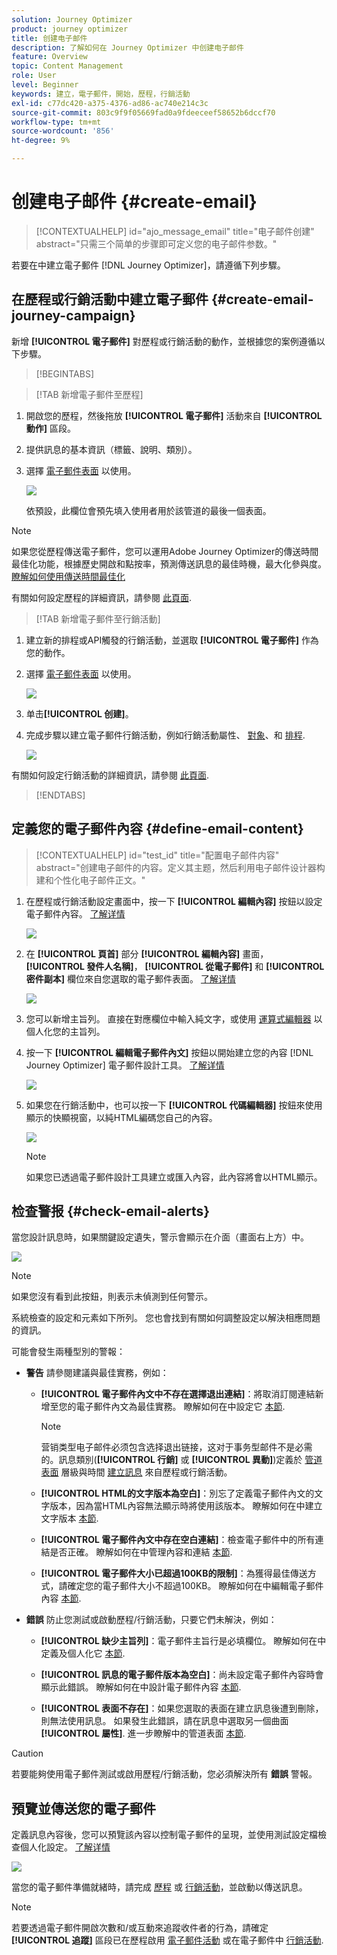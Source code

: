 ```yaml
---
solution: Journey Optimizer
product: journey optimizer
title: 创建电子邮件
description: 了解如何在 Journey Optimizer 中创建电子邮件
feature: Overview
topic: Content Management
role: User
level: Beginner
keywords: 建立，電子郵件，開始，歷程，行銷活動
exl-id: c77dc420-a375-4376-ad86-ac740e214c3c
source-git-commit: 803c9f9f05669fad0a9fdeeceef58652b6dccf70
workflow-type: tm+mt
source-wordcount: '856'
ht-degree: 9%

---
```


# 创建电子邮件 {#create-email}

>[!CONTEXTUALHELP]
>id="ajo_message_email"
>title="电子邮件创建"
>abstract="只需三个简单的步骤即可定义您的电子邮件参数。"

若要在中建立電子郵件 [!DNL Journey Optimizer]，請遵循下列步驟。

## 在歷程或行銷活動中建立電子郵件 {#create-email-journey-campaign}

新增 **[!UICONTROL 電子郵件]** 對歷程或行銷活動的動作，並根據您的案例遵循以下步驟。

>[!BEGINTABS]

>[!TAB 新增電子郵件至歷程]

1. 開啟您的歷程，然後拖放 **[!UICONTROL 電子郵件]** 活動來自 **[!UICONTROL 動作]** 區段。

1. 提供訊息的基本資訊（標籤、說明、類別）。

1. 選擇 [電子郵件表面](email-settings.md) 以使用。

   ![](assets/email_journey.png)

   依預設，此欄位會預先填入使用者用於該管道的最後一個表面。

>[!NOTE]
>
>如果您從歷程傳送電子郵件，您可以運用Adobe Journey Optimizer的傳送時間最佳化功能，根據歷史開啟和點按率，預測傳送訊息的最佳時機，最大化參與度。 [瞭解如何使用傳送時間最佳化](../building-journeys/journeys-message.md#send-time-optimization)

有關如何設定歷程的詳細資訊，請參閱 [此頁面](../building-journeys/journey-gs.md).

>[!TAB 新增電子郵件至行銷活動]

1. 建立新的排程或API觸發的行銷活動，並選取 **[!UICONTROL 電子郵件]** 作為您的動作。

1. 選擇 [電子郵件表面](email-settings.md) 以使用。

   ![](assets/email_campaign.png)

1. 单击&#x200B;**[!UICONTROL 创建]**。

1. 完成步驟以建立電子郵件行銷活動，例如行銷活動屬性、 [對象](../segment/about-segments.md)、和 [排程](../campaigns/create-campaign.md#schedule).

   ![](assets/email_campaign_steps.png)

<!--
From the **[!UICONTROL Action]** section, specify if you want to track how your recipients react to your delivery: you can track email opens, and/or clicks on links and buttons in your email.

![](assets/email_campaign_tracking.png)
-->

有關如何設定行銷活動的詳細資訊，請參閱 [此頁面](../campaigns/get-started-with-campaigns.md).

>[!ENDTABS]

## 定義您的電子郵件內容 {#define-email-content}

<!-- update the quarry component with right ID value-->

>[!CONTEXTUALHELP]
>id="test_id"
>title="配置电子邮件内容"
>abstract="创建电子邮件的内容。定义其主题，然后利用电子邮件设计器构建和个性化电子邮件正文。"

1. 在歷程或行銷活動設定畫面中，按一下 **[!UICONTROL 編輯內容]** 按鈕以設定電子郵件內容。 [了解详情](get-started-email-design.md)

   ![](assets/email_campaign_edit_content.png)

1. 在 **[!UICONTROL 頁首]** 部分 **[!UICONTROL 編輯內容]** 畫面， **[!UICONTROL 發件人名稱]**， **[!UICONTROL 從電子郵件]** 和 **[!UICONTROL 密件副本]** 欄位來自您選取的電子郵件表面。 [了解详情](email-settings.md) <!--check if same for journey-->

   ![](assets/email_designer_edit_content_header.png)

1. 您可以新增主旨列。 直接在對應欄位中輸入純文字，或使用 [運算式編輯器](../personalization/personalization-build-expressions.md) 以個人化您的主旨列。

1. 按一下 **[!UICONTROL 編輯電子郵件內文]** 按鈕以開始建立您的內容 [!DNL Journey Optimizer] 電子郵件設計工具。 [了解详情](get-started-email-design.md)

   ![](assets/email_designer_edit_email_body.png)

1. 如果您在行銷活動中，也可以按一下 **[!UICONTROL 代碼編輯器]** 按鈕來使用顯示的快顯視窗，以純HTML編碼您自己的內容。

   ![](assets/email_designer_edit_code_editor.png)

   >[!NOTE]
   >
   >如果您已透過電子郵件設計工具建立或匯入內容，此內容將會以HTML顯示。

## 检查警报 {#check-email-alerts}

當您設計訊息時，如果關鍵設定遺失，警示會顯示在介面（畫面右上方）中。

![](assets/email_journey_alerts_details.png)

>[!NOTE]
>
>如果您沒有看到此按鈕，則表示未偵測到任何警示。

系統檢查的設定和元素如下所列。 您也會找到有關如何調整設定以解決相應問題的資訊。

可能會發生兩種型別的警報：

* **警告** 請參閱建議與最佳實務，例如：

   * **[!UICONTROL 電子郵件內文中不存在選擇退出連結]**：將取消訂閱連結新增至您的電子郵件內文為最佳實務。 瞭解如何在中設定它 [本節](../privacy/opt-out.md#opt-out-management).

      >[!NOTE]
      >
      >营销类型电子邮件必须包含选择退出链接，这对于事务型邮件不是必需的。訊息類別(**[!UICONTROL 行銷]** 或 **[!UICONTROL 異動]**)定義於 [管道表面](email-settings.md#email-type) 層級與時間 [建立訊息](#create-email-journey-campaign) 來自歷程或行銷活動。

   * **[!UICONTROL HTML的文字版本為空白]**：別忘了定義電子郵件內文的文字版本，因為當HTML內容無法顯示時將使用該版本。 瞭解如何在中建立文字版本 [本節](text-version-email.md).

   * **[!UICONTROL 電子郵件內文中存在空白連結]**：檢查電子郵件中的所有連結是否正確。 瞭解如何在中管理內容和連結 [本節](content-from-scratch.md).

   * **[!UICONTROL 電子郵件大小已超過100KB的限制]**：為獲得最佳傳送方式，請確定您的電子郵件大小不超過100KB。 瞭解如何在中編輯電子郵件內容 [本節](content-from-scratch.md).

* **錯誤** 防止您測試或啟動歷程/行銷活動，只要它們未解決，例如：

   * **[!UICONTROL 缺少主旨列]**：電子郵件主旨行是必填欄位。 瞭解如何在中定義及個人化它 [本節](create-email.md).

   <!--HTML is empty when Amp HTML is present-->

   * **[!UICONTROL 訊息的電子郵件版本為空白]**：尚未設定電子郵件內容時會顯示此錯誤。 瞭解如何在中設計電子郵件內容 [本節](get-started-email-design.md).

   * **[!UICONTROL 表面不存在]**：如果您選取的表面在建立訊息後遭到刪除，則無法使用訊息。 如果發生此錯誤，請在訊息中選取另一個曲面 **[!UICONTROL 屬性]**. 進一步瞭解中的管道表面 [本節](../configuration/channel-surfaces.md).


>[!CAUTION]
>
>若要能夠使用電子郵件測試或啟用歷程/行銷活動，您必須解決所有 **錯誤** 警報。

## 預覽並傳送您的電子郵件

定義訊息內容後，您可以預覽該內容以控制電子郵件的呈現，並使用測試設定檔檢查個人化設定。 [了解详情](preview.md)

![](assets/email_designer_edit_simulate.png)

當您的電子郵件準備就緒時，請完成 [歷程](../building-journeys/journey-gs.md) 或 [行銷活動](../campaigns/create-campaign.md)，並啟動以傳送訊息。

>[!NOTE]
>
>若要透過電子郵件開啟次數和/或互動來追蹤收件者的行為，請確定 **[!UICONTROL 追蹤]** 區段已在歷程啟用 [電子郵件活動](../building-journeys/journeys-message.md) 或在電子郵件中 [行銷活動](../campaigns/create-campaign.md).<!--to move?-->

<!--

## Define your email content {#email-content}

Use [!DNL Journey Optimizer] Email Designer to [design your email from scratch](../email/content-from-scratch.md). If you have an existing content, you can [import it in the Email Designer](../email/existing-content.md), or [code your own content](../email/code-content.md) in [!DNL Journey Optimizer]. 

[!DNL Journey Optimizer] comes with a set of [built-in templates](email-templates.md) to help you start. Any email can also be saved as a template.

Use [!DNL Journey Optimizer] Expression editor to personalize your messages with profiles' data. For more on personalization, refer to [this section](../personalization/personalize.md).

Adapt the content of your messages to the targeted profiles by using [!DNL Journey Optimizer] dynamic content capabilities. [Get started with dynamic content](../personalization/get-started-dynamic-content.md)

## Email tracking {#email-tracking}

If you want to track the behavior of your recipients through openings and/or clicks on links, enable the following options: **[!UICONTROL Email opens]** and **[!UICONTROL Click on email]**. 

Learn more about tracking in [this section](message-tracking.md).

## Validate your email content {#email-content-validate}

Control the rendering of your email, and check personalization settings with test profiles, using the preview section on the left-hand side. For more on this, refer to [this section](preview.md).

![](assets/messages-simple-preview.png)

You must also check alerts in the upper section of the editor.  Some of them are simple warnings, but others can prevent you from using the message. 

-->

